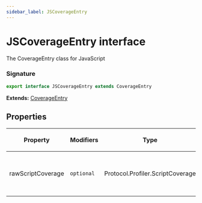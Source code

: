 ```yaml
---
sidebar_label: JSCoverageEntry
---
```


# JSCoverageEntry interface

The CoverageEntry class for JavaScript

### Signature

```typescript
export interface JSCoverageEntry extends CoverageEntry
```

**Extends:** [CoverageEntry](./puppeteer.coverageentry.md)

## Properties

<table><thead><tr><th>

Property

</th><th>

Modifiers

</th><th>

Type

</th><th>

Description

</th><th>

Default

</th></tr></thead>
<tbody><tr><td>

<span id="rawscriptcoverage">rawScriptCoverage</span>

</td><td>

`optional`

</td><td>

Protocol.Profiler.ScriptCoverage

</td><td>

Raw V8 script coverage entry.

</td><td>

</td></tr>
</tbody></table>
